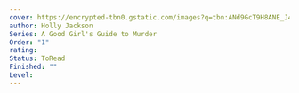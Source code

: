 ```yaml
---
cover: https://encrypted-tbn0.gstatic.com/images?q=tbn:ANd9GcT9H8ANE_J4_sbbXWrbSUF8TECkHmGJ302uIA&s
author: Holly Jackson
Series: A Good Girl's Guide to Murder
Order: "1"
rating: 
Status: ToRead
Finished: ""
Level:
---
```









